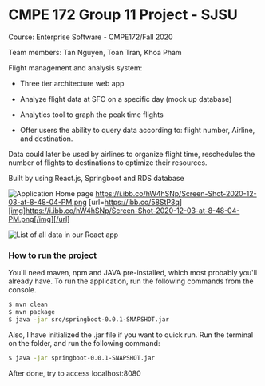 
# CMPE 172 Group 11 Project - SJSU

Course: Enterprise Software - CMPE172/Fall 2020

Team members: Tan Nguyen, Toan Tran, Khoa Pham

Flight management and analysis system:

 + Three tier architecture web app
 
 + Analyze flight data at SFO on a specific day (mock up database)
 
 + Analytics tool to graph the peak time flights
  
 + Offer users the ability to query data according to: flight number, Airline, and destination.
 
Data could later be used by airlines to organize flight time, reschedules the number of flights to destinations to optimize their resources.

Built by using React.js, Springboot and RDS database

![Application Home page](https://i.ibb.co/hW4hSNp/Screen-Shot-2020-12-03-at-8-48-04-PM.png)
https://i.ibb.co/hW4hSNp/Screen-Shot-2020-12-03-at-8-48-04-PM.png
[url=https://ibb.co/58StP3q][img]https://i.ibb.co/hW4hSNp/Screen-Shot-2020-12-03-at-8-48-04-PM.png[/img][/url]

![List of all data in our React app]()


### How to run the project

You'll need maven, npm and JAVA pre-installed, which most probably you'll already have.  To run the application, run the following commands from the console.

```sh
$ mvn clean
$ mvn package
$ java -jar src/springboot-0.0.1-SNAPSHOT.jar
```
Also, I have initialized the .jar file if you want to quick run. Run the terminal on the folder, and run the following command:
```sh
$ java -jar springboot-0.0.1-SNAPSHOT.jar
```
After done, try to access localhost:8080

